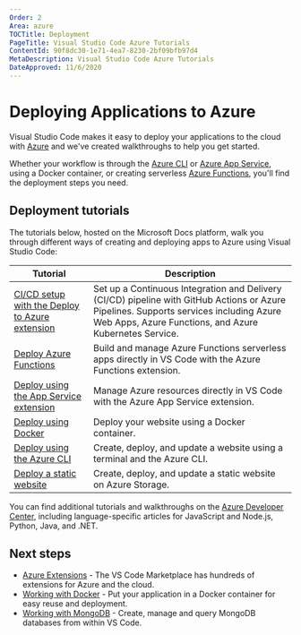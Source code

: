 ```yaml
---
Order: 2
Area: azure
TOCTitle: Deployment
PageTitle: Visual Studio Code Azure Tutorials
ContentId: 90f8dc30-1e71-4ea7-8230-2bf09bfb97d4
MetaDescription: Visual Studio Code Azure Tutorials
DateApproved: 11/6/2020
---
```

# Deploying Applications to Azure

Visual Studio Code makes it easy to deploy your applications to the cloud with [Azure](https://azure.microsoft.com) and we've created walkthroughs to help you get started.

Whether your workflow is through the [Azure CLI](https://docs.microsoft.com/cli/azure) or [Azure App Service](https://azure.microsoft.com/services/app-service), using a Docker container, or creating serverless [Azure Functions](https://azure.microsoft.com/services/functions/), you'll find the deployment steps you need.

## Deployment tutorials

The tutorials below, hosted on the Microsoft Docs platform, walk you through different ways of creating and deploying apps to Azure using Visual Studio Code:

Tutorial | Description
--- | ---
[CI/CD setup with the Deploy to Azure extension](https://docs.microsoft.com/en-us/azure/devops/pipelines/targets/deploy-to-azure-vscode) | Set up a Continuous Integration and Delivery (CI/CD) pipeline with GitHub Actions or Azure Pipelines. Supports services including Azure Web Apps, Azure Functions, and Azure Kubernetes Service.
[Deploy Azure Functions](https://docs.microsoft.com/azure/javascript/tutorial-vscode-serverless-node-01) | Build and manage Azure Functions serverless apps directly in VS Code with the Azure Functions extension.
[Deploy using the App Service extension](https://docs.microsoft.com/azure/javascript/tutorial-vscode-azure-app-service-node-01) | Manage Azure resources directly in VS Code with the Azure App Service extension.
[Deploy using Docker](https://docs.microsoft.com/azure/javascript/tutorial-vscode-docker-node-01) | Deploy your website using a Docker container.
[Deploy using the Azure CLI](https://docs.microsoft.com/azure/javascript/tutorial-vscode-azure-cli-node-01) | Create, deploy, and update a website using a terminal and the Azure CLI.
[Deploy a static website](https://docs.microsoft.com/azure/javascript/tutorial-vscode-static-website-node-01) | Create, deploy, and update a static website on Azure Storage.

You can find additional tutorials and walkthroughs on the
[Azure Developer Center](https://docs.microsoft.com/azure/developer), including language-specific articles for JavaScript and Node.js, Python, Java, and .NET.

## Next steps

* [Azure Extensions](/docs/azure/extensions.md) - The VS Code Marketplace has hundreds of extensions for Azure and the cloud.
* [Working with Docker](/docs/azure/docker.md) - Put your application in a Docker container for easy reuse and deployment.
* [Working with MongoDB](/docs/azure/mongodb.md) - Create, manage and query MongoDB databases from within VS Code.
